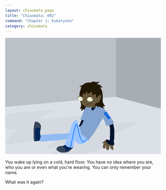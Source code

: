 ```yaml
---
layout: chiasmata_page
title: "Chiasmata: 002"
command: "Chapter 1: Eukaryote"
category: chiasmata
---
```


![002](/chiasmata/images/narrative/001.png)

You wake up lying on a cold, hard floor. You have no idea where you are, who you are or even what you're wearing. You can only remember your name.

What was it again?